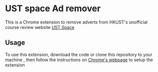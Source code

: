 # UST space Ad remover
This is a Chrome extension to remove adverts from HKUST's unofficial course review website [UST Space](https://ust.space)

## Usage
To use this extension, download the code or clone this repository to your machine , then follow the instructions on [Chrome's webpage](https://developer.chrome.com/docs/extensions/get-started/tutorial/hello-world#load-unpacked) to setup the extension

